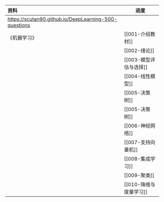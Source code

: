 
| 资料                                                    | 进度              |
| :---------------------------------------------------- | --------------- |
| https://scutan90.github.io/DeepLearning-500-questions |                 |
| 《机器学习》                                                | [[001-介绍教材]]    |
|                                                       | [[002-绪论]]      |
|                                                       | [[003-模型评估与选择]] |
|                                                       | [[004-线性模型]]    |
|                                                       | [[005-决策树]]     |
|                                                       | [[005-决策树]]     |
|                                                       | [[006-神经网络]]    |
|                                                       | [[007-支持向量机]]   |
|                                                       | [[008-集成学习]]    |
|                                                       | [[009-聚类]]      |
|                                                       | [[010-降维与度量学习]] |
